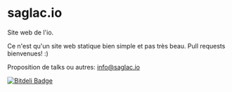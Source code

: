 # saglac.io

Site web de l'io.

Ce n'est qu'un site web statique bien simple et pas très beau. Pull requests bienvenues! :)

Proposition de talks ou autres: info@saglac.io

[![Bitdeli Badge](https://d2weczhvl823v0.cloudfront.net/jipiboily/saglac.io/trend.png)](https://bitdeli.com/free "Bitdeli Badge")

